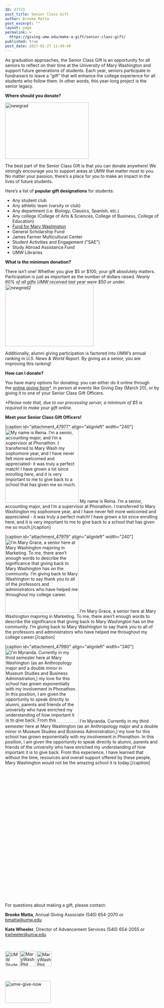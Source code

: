```yaml
---
ID: 47723
post_title: Senior Class Gift
author: Brooke Matta
post_excerpt: ""
layout: page
permalink: >
  https://giving.umw.edu/make-a-gift/senior-class-gift/
published: true
post_date: 2017-01-27 11:49:40
---
```

As graduation approaches, the Senior Class Gift is an opportunity for all seniors to reflect on their time at the University of Mary Washington and support future generations of students. Each year, seniors participate in fundraisers to leave a “gift” that will enhance the college experience for all students who follow them. In other words, this year-long project is the senior legacy.

<strong> Where should you donate?</strong>

<img class="  alignright wp-image-47739 " src="https://giving.umw.edu/wp-content/uploads/2017/01/newgrad-300x202.jpg" alt="newgrad" width="273" height="184" />

The best part of the Senior Class Gift is that you can donate anywhere! We strongly encourage you to support areas at UMW that matter most to you. No matter your passion, there’s a place for you to make an impact in the lives of future students.

Here’s a list of <strong>popular gift designations</strong> for students:
<ul>
	<li>Any student club</li>
	<li>Any athletic team (varsity or club)</li>
	<li>Any department (i.e. Biology, Classics, Spanish, etc.)</li>
	<li>Any college (College of Arts &amp; Sciences, College of Business, College of Education)</li>
	<li><a title="Fund for Mary Washington" href="http://giving.umw.edufundformw/" target="_blank">Fund for Mary Washington</a></li>
	<li>General Scholarship Fund</li>
	<li>James Farmer Multicultural Center</li>
	<li>Student Activities and Engagement ("SAE")</li>
	<li>Study Abroad Assistance Fund</li>
	<li>UMW Libraries</li>
</ul>
<strong>What is the minimum donation?</strong>

There isn’t one! Whether you give $5 or $100, your gift absolutely matters. Participation is just as important as the number of dollars raised. <em>Nearly 60% of all gifts UMW received last year were $50 or under.<img class="  alignright wp-image-47740 " src="https://giving.umw.edu/wp-content/uploads/2017/01/newgrad2-300x210.jpg" alt="newgrad2" width="289" height="202" /></em>

Additionally, alumni giving participation is factored into UMW’s annual ranking in <em>U.S. News &amp; World Report</em>. By giving as a senior, you are improving this ranking!

<strong>How can I donate?</strong>

You have many options for donating: you can either do it online through the <a title="online giving form" href="http://umw.edu/senior-class-giving-gift" target="_blank">online giving form</a>*, in person at events like Giving Day (March 20), or by giving it to one of your Senior Class Gift Officers.

<em>*Please note that, due to our processing server, a minimum of $5 is required to make your gift online.</em>

<strong>Meet your Senior Class Gift Officers!</strong>

[caption id="attachment_47977" align="alignleft" width="240"]<img class="size-full wp-image-47977" src="https://giving.umw.edu/wp-content/uploads/2017/01/Reina-Datta.jpg" alt="My name is Reina. I’m a senior, accounting major, and I’m a supervisor at Phonathon. I transferred to Mary Wash my sophomore year, and I have never felt more welcomed and appreciated- it was truly a perfect match! I have grown a lot since enrolling here, and it is very important to me to give back to a school that has given me so much. " width="240" height="240" /> My name is Reina. I’m a senior, accounting major, and I’m a supervisor at Phonathon. I transferred to Mary Washington my sophomore year, and I have never felt more welcomed and appreciated - it was truly a perfect match! I have grown a lot since enrolling here, and it is very important to me to give back to a school that has given me so much.[/caption]

[caption id="attachment_47979" align="alignleft" width="240"]<img class="size-full wp-image-47979" src="https://giving.umw.edu/wp-content/uploads/2017/01/Untitled-design-1.png" alt="I’m Mary Grace, a senior here at Mary Washington majoring in Marketing. To me, there aren’t enough words to describe the significance that giving back to Mary Washington has on the community. I’m giving back to Mary Washington to say thank you to all of the professors and administrators who have helped me throughout my college career." width="240" height="240" /> I’m Mary Grace, a senior here at Mary Washington majoring in Marketing. To me, there aren’t enough words to describe the significance that giving back to Mary Washington has on the community. I’m giving back to Mary Washington to say thank you to all of the professors and administrators who have helped me throughout my college career.[/caption]

[caption id="attachment_47980" align="alignleft" width="240"]<img class="size-full wp-image-47980" src="https://giving.umw.edu/wp-content/uploads/2017/10/Untitled-design.png" alt="I'm Myranda. Currently in my third semester here at Mary Washington (as an Anthropology major and a double minor in Museum Studies and Business Administration,) my love for this school has grown exponentially with my involvement in Phonathon. In this position, I am given the opportunity to speak directly to alumni, parents and friends of the university who have enriched my understanding of how important it is to give back. From this experience, I have learned that without the time, resources and overall support offered by these people, Mary Washington would not be the amazing school it is today. " width="240" height="240" /> I'm Myranda. Currently in my third semester here at Mary Washington (as an Anthropology major and a double minor in Museum Studies and Business Administration,) my love for this school has grown exponentially with my involvement in Phonathon. In this position, I am given the opportunity to speak directly to alumni, parents and friends of the university who have enriched my understanding of how important it is to give back. From this experience, I have learned that without the time, resources and overall support offered by these people, Mary Washington would not be the amazing school it is today.[/caption]

&nbsp;

&nbsp;

&nbsp;

&nbsp;

&nbsp;

&nbsp;

&nbsp;

&nbsp;

&nbsp;

&nbsp;

&nbsp;

&nbsp;

&nbsp;

&nbsp;

For questions about making a gift, please contact:

<strong>Brooke Matta</strong>, Annual Giving Associate
(540) 654-2070 or <a title="bmatta@umw.edu" href="mailto:bmatta@umw.edu">bmatta@umw.edu</a>

<strong> Kate Wheeler</strong>, Director of Advancement Services
(540) 654-2055 or <a title="kwheeler@umw.edu" href="mailto:kwheeler@umw.edu">kwheeler@umw.edu</a>

&nbsp;

<a href="https://www.facebook.com/UMWStudentPhilanthropy/?ref=aymt_homepage_panel"><img class="alignleft  wp-image-47618" src="https://giving.umw.edu/wp-content/uploads/2016/10/facebook-f-150x150.jpg" alt="UMW Student Phil Facebook" width="49" height="49" /></a><a href="https://twitter.com/MaryWashPhil"><img class="alignleft  wp-image-47619" src="https://giving.umw.edu/wp-content/uploads/2016/10/twitter-150x150.png" alt="MaryWashPhil Twitter" width="50" height="50" /></a> <a href="https://www.instagram.com/marywashphil/?hl=en" target="_blank"><img class="alignleft wp-image-47620" src="https://giving.umw.edu/wp-content/uploads/2016/10/instagram-150x150.png" alt="MaryWashPhil Instagram" width="49" height="49" /></a>

&nbsp;

<a href="https://securelb.imodules.com/s/1588/rd17/interior.aspx?sid=1588&amp;gid=1&amp;pgid=1712&amp;cid=3848" target="_blank"><img class="alignleft wp-image-47993" src="https://giving.umw.edu/wp-content/uploads/2017/01/umw-give-now.jpg" alt="umw-give-now" width="149" height="72" /></a>